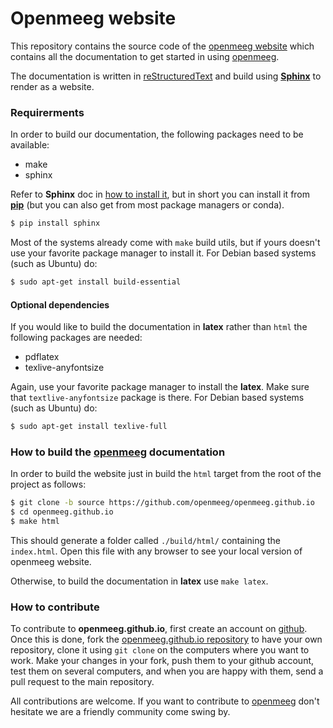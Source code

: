 Openmeeg website
================

This repository contains the source code of the [openmeeg website](<http://openmeeg.github.io/>)
which contains all the documentation to get started in using
[openmeeg](<https://github.com/openmeeg/openmeeg>).

The documentation is written in [reStructuredText](http://docutils.sourceforge.net/rst.html)
and build using [**Sphinx**](http://www.sphinx-doc.org/) to render as a website.

### Requirerments 

In order to build our documentation, the following packages need to be available:
- make
- sphinx

Refer to **Sphinx** doc in [how to install it](http://www.sphinx-doc.org/en/stable/install.html),
 but in short you can install it from [**pip**](https://pypi.python.org/pypi/pip) 
(but you can also get from most package managers or conda).

```sh
$ pip install sphinx
```

Most of the systems already come with `make` build utils, but if yours doesn't
use your favorite package manager to install it. For Debian based systems (such
as Ubuntu) do:

```sh
$ sudo apt-get install build-essential
```

#### Optional dependencies

If you would like to build the documentation in **latex** rather than `html` the following packages are needed:

- pdflatex
- texlive-anyfontsize

Again, use your favorite package manager to install the **latex**. Make sure
that `textlive-anyfontsize` package is there. For Debian based systems (such as
Ubuntu) do:

```sh
$ sudo apt-get install texlive-full
```


### How to build the [openmeeg](<https://github.com/openmeeg/openmeeg>) documentation

In order to build the website just in build the `html` target from the root of
the project as follows:

```sh
$ git clone -b source https://github.com/openmeeg/openmeeg.github.io
$ cd openmeeg.github.io
$ make html
```

This should generate a folder called `./build/html/` containing the `index.html`.
Open this file with any browser to see your local version of openmeeg website.

Otherwise, to build the documentation in **latex** use `make latex`.

### How to contribute

To contribute to **openmeeg.github.io**, first create an account on [github](http://github.com/).
Once this is done, fork the [openmeeg.github.io repository](http://github.com/openmeeg/openmeeg.github.io)
to have your own repository, clone it using `git clone` on the computers where
you want to work. Make your changes in your fork, push them to your github
account, test them on several computers, and when you are happy with them, send
a pull request to the main repository.

All contributions are welcome. If you want to contribute to [openmeeg](<https://github.com/openmeeg/openmeeg>)
don't hesitate we are a friendly community come swing by. 
